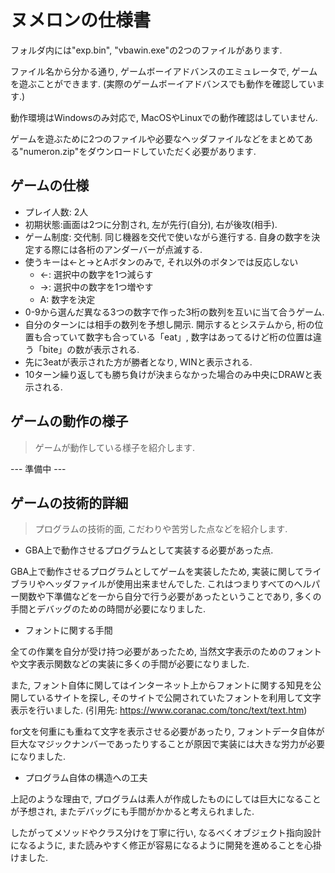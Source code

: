 # ヌメロンの仕様書

フォルダ内には"exp.bin", "vbawin.exe"の2つのファイルがあります.

ファイル名から分かる通り, ゲームボーイアドバンスのエミュレータで, ゲームを遊ぶことができます.
(実際のゲームボーイアドバンスでも動作を確認しています.)

動作環境はWindowsのみ対応で, MacOSやLinuxでの動作確認はしていません.

ゲームを遊ぶために2つのファイルや必要なヘッダファイルなどをまとめてある"numeron.zip"をダウンロードしていただく必要があります.

## ゲームの仕様

- プレイ人数: 2人
- 初期状態:画面は2つに分割され, 左が先行(自分), 右が後攻(相手).
- ゲーム制度: 交代制. 同じ機器を交代で使いながら進行する. 自身の数字を決定する際には各桁のアンダーバーが点滅する.
- 使うキーは←と→とAボタンのみで, それ以外のボタンでは反応しない
  - ←: 選択中の数字を1つ減らす
  - →: 選択中の数字を1つ増やす
  - A: 数字を決定
- 0-9から選んだ異なる3つの数字で作った3桁の数列を互いに当て合うゲーム.
- 自分のターンには相手の数列を予想し開示. 開示するとシステムから, 桁の位置も合っていて数字も合っている「eat」, 数字はあってるけど桁の位置は違う「bite」の数が表示される.
- 先に3eatが表示された方が勝者となり, WINと表示される.
- 10ターン繰り返しても勝ち負けが決まらなかった場合のみ中央にDRAWと表示される.

## ゲームの動作の様子
> ゲームが動作している様子を紹介します.

--- 準備中 ---

## ゲームの技術的詳細
> プログラムの技術的面, こだわりや苦労した点などを紹介します.
- GBA上で動作させるプログラムとして実装する必要があった点.
 
GBA上で動作させるプログラムとしてゲームを実装したため, 実装に関してライブラリやヘッダファイルが使用出来ませんでした.
これはつまりすべてのヘルパー関数や下準備などを一から自分で行う必要があったということであり, 多くの手間とデバッグのための時間が必要になりました.

- フォントに関する手間

全ての作業を自分が受け持つ必要があったため, 当然文字表示のためのフォントや文字表示関数などの実装に多くの手間が必要になりました.

また, フォント自体に関してはインターネット上からフォントに関する知見を公開しているサイトを探し, そのサイトで公開されていたフォントを利用して文字表示を行いました.
(引用先: https://www.coranac.com/tonc/text/text.htm)

for文を何重にも重ねて文字を表示させる必要があったり, フォントデータ自体が巨大なマジックナンバーであったりすることが原因で実装には大きな労力が必要になりました.

- プログラム自体の構造への工夫

上記のような理由で, プログラムは素人が作成したものにしては巨大になることが予想され, またデバッグにも手間がかかると考えられました.

したがってメソッドやクラス分けを丁寧に行い, なるべくオブジェクト指向設計になるように, また読みやすく修正が容易になるように開発を進めることを心掛けました.
